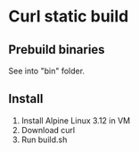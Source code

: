 # Curl static build

## Prebuild binaries

See into "bin" folder.

## Install

1. Install Alpine Linux 3.12 in VM
2. Download curl
3. Run build.sh
